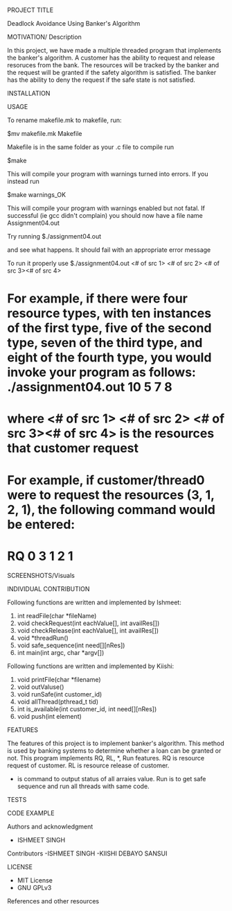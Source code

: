 PROJECT TITLE

Deadlock Avoidance Using Banker's Algorithm

MOTIVATION/ Description

In this project, we have made a multiple threaded program that implements the banker's algorithm. A customer has the ability to request and release resoruces from the bank. The resources will be tracked by the banker and the request will be granted if the safety algorithm is satisfied. The banker has the ability to deny the request if the safe state is not satisfied. 

INSTALLATION


USAGE

To rename makefile.mk to makefile, run:

$mv makefile.mk Makefile

Makefile is in the same folder as your .c file to compile run

$make

This will compile your program with warnings turned into errors. If you instead run

$make warnings_OK

This will compile your program with warnings enabled but not fatal. If successful (ie gcc didn't complain) you should now have a file name Assignment04.out

Try running
$./assignment04.out

and see what happens. It should fail with an appropriate error message

To run it properly use
$./assignment04.out <# of src 1> <# of src 2> <# of src 3><# of src 4>

# For example, if there were four resource types, with ten instances of the first type, five of the second type, seven of the third type, and eight of the fourth type, you would invoke your program as follows: ./assignment04.out 10 5 7 8

# where <# of src 1> <# of src 2> <# of src 3><# of src 4> is the resources that customer request 
# For example, if customer/thread0 were to request the resources (3, 1, 2, 1), the following command would be entered:
#                                          RQ 0 3 1 2 1

SCREENSHOTS/Visuals



INDIVIDUAL CONTRIBUTION 

Following functions are written and implemented by Ishmeet:
1) int readFile(char *fileName)
2) void checkRequest(int eachValue[], int availRes[])
3) void checkRelease(int eachValue[], int availRes[])
4) void *threadRun()
5) void safe_sequence(int need[][nRes])
6) int main(int argc, char *argv[])

Following functions are written and implemented by Kiishi:
1) void printFile(char *filename)
2) void outValuse()
3) void runSafe(int customer_id)
4) void allThread(pthread_t tid)
5) int is_available(int customer_id, int need[][nRes])
6) void push(int element)

FEATURES

The features of this project is to implement banker's algorithm. This method is used by banking systems to determine whether a loan can be granted or not. This program implements RQ, RL, *, Run features.
RQ is resource request of customer.
RL is resource release of customer.
* is command to output status of all arraies value.
Run is to get safe sequence and run all threads with same code.

TESTS

CODE EXAMPLE 

Authors and acknowledgment
- ISHMEET SINGH 

Contributors
-ISHMEET SINGH
-KIISHI DEBAYO SANSUI 


LICENSE
- MIT License
- GNU GPLv3

References and other resources